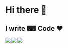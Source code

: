 # Hi there 👋

## I write ⌨ Code ♥

<a href="https://www.stopstalk.com/user/profile/dhiraj_01" title="Coding" target="_blank">
    <img src="https://img.icons8.com/plasticine/64/000000/code-file.png"/>
</a>


<a href="https://www.linkedin.com/in/dhiraj-govindvira/" title="Linkedln" target="_blank">
    <img align="left" src="https://img.icons8.com/cute-clipart/64/000000/linkedin.png"/>
</a>


<a href="https://www.instagram.com/dhiraj_1_11/" title="Instagram" target="_blank">
    <img align="left" src="https://img.icons8.com/cute-clipart/64/000000/instagram-new.png"/>
</a>



<!--
**Dhiraj-01/Dhiraj-01** is a ✨ _special_ ✨ repository because its `README.md` (this file) appears on your GitHub profile.

Here are some ideas to get you started:

- 🔭 I’m currently working on ...
- 🌱 I’m currently learning ...
- 👯 I’m looking to collaborate on ...
- 🤔 I’m looking for help with ...
- 💬 Ask me about ...
- 📫 How to reach me: ...
- 😄 Pronouns: ...
- ⚡ Fun fact: ...
-->
